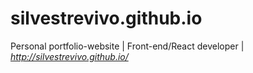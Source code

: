# silvestrevivo.github.io

Personal portfolio-website | Front-end/React developer | _http://silvestrevivo.github.io/_

